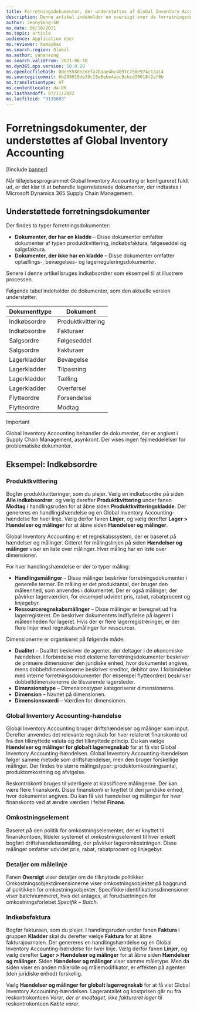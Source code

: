 ```yaml
---
title: Forretningsdokumenter, der understøttes af Global Inventory Accounting
description: Denne artikel indeholder en oversigt over de forretningsdokumenter, der understøttes af Global Inventory Accounting. Det indeholder også et detaljeret eksempel på indkøbsordredokumenter.
author: JennySong-SH
ms.date: 06/18/2021
ms.topic: article
audience: Application User
ms.reviewer: kamaybac
ms.search.region: Global
ms.author: yanansong
ms.search.validFrom: 2021-06-18
ms.dyn365.ops.version: 10.0.20
ms.openlocfilehash: 0dee558de2defa7baae4bc4097c750e974c12a14
ms.sourcegitcommit: 6b209919de39c15e0ebe4abc9cbcd30618f2af0b
ms.translationtype: HT
ms.contentlocale: da-DK
ms.lasthandoff: 07/11/2022
ms.locfileid: "9135683"
---
```

# <a name="business-documents-supported-by-global-inventory-accounting"></a>Forretningsdokumenter, der understøttes af Global Inventory Accounting

[!include [banner](../includes/banner.md)]

Når tilføjelsesprogrammet Global Inventory Accounting er konfigureret fuldt ud, er det klar til at behandle lagerrelaterede dokumenter, der indtastes i Microsoft Dynamics 365 Supply Chain Management.

## <a name="supported-business-documents"></a>Understøttede forretningsdokumenter

Der findes to typer forretningsdokumenter:

- **Dokumenter, der har en kladde** – Disse dokumenter omfatter dokumenter af typen produktkvittering, indkøbsfaktura, følgeseddel og salgsfaktura.
- **Dokumenter, der ikke har en kladde** – Disse dokumenter omfatter optællings-, bevægelses- og lagerreguleringsdokumenter.

Senere i denne artikel bruges indkøbsordrer som eksempel til at illustrere processen.

Følgende tabel indeholder de dokumenter, som den aktuelle version understøtter.

| Dokumenttype      | Dokument        |
|--------------------|-----------------|
| Indkøbsordre     | Produktkvittering |
| Indkøbsordre     | Fakturaer         |
| Salgsordre        | Følgeseddel    |
| Salgsordre        | Fakturaer         |
| Lagerkladder | Bevægelse        |
| Lagerkladder | Tilpasning      |
| Lagerkladder | Tælling        |
| Lagerkladder | Overførsel        |
| Flytteordre     | Forsendelse        |
| Flytteordre     | Modtag         |

> [!IMPORTANT]
> Global Inventory Accounting behandler de dokumenter, der er angivet i Supply Chain Management, asynkront. Der vises ingen fejlmeddelelser for problematiske dokumenter.

## <a name="example-purchase-order"></a>Eksempel: Indkøbsordre

### <a name="product-receipt"></a>Produktkvittering

Bogfør produktkvitteringer, som du plejer. Vælg en indkøbsordre på siden **Alle indkøbsordrer**, og vælg derefter **Produktkvittering** under fanen **Modtag** i handlingsruden for at åbne siden **Produktkvitteringskladde**. Der genereres en handlingshændelse og en Global Inventory Accounting-hændelse for hver linje. Vælg derfor fanen **Linjer**, og vælg derefter **Lager \> Hændelser og målinger** for at åbne siden **Hændelser og målinger**.

Global Inventory Accounting er et regnskabssystem, der er baseret på hændelser og målinger. Gitteret for målingslinjen på siden **Hændelser og målinger** viser en liste over målinger. Hver måling har en liste over dimensioner.

For hver handlingshændelse er der to typer måling:

- **Handlingsmålinger** – Disse målinger beskriver forretningsdokumenter i generelle termer. En måling er det produktantal, der bruger den måleenhed, som anvendes i dokumentet. Der er også målinger, der påvirker lagerværdien, for eksempel udvidet pris, rabat, rabatprocent og linjegebyr.
- **Ressourceregnskabsmålinger** – Disse målinger er beregnet ud fra lagerregisteret. De beskriver dokumentets indflydelse på lageret i måleenheden for lageret. Hvis der er flere lagerregistreringer, er der flere linjer med regnskabsmålinger for ressourcer.

Dimensionerne er organiseret på følgende måde:

- **Dualitet** – Dualitet beskriver de agenter, der deltager i de økonomiske hændelser. I forbindelse med eksterne forretningsdokumenter beskriver de primære dimensioner den juridiske enhed, hvor dokumentet angives, mens dobbeltdimensionerne beskriver kreditor, debitor osv. I forbindelse med interne forretningsdokumenter (for eksempel flytteordrer) beskriver dobbeltdimensionerne de tilsvarende lagersteder.
- **Dimensionstype** – Dimensionstyper kategoriserer dimensionerne.
- **Dimension** – Navnet på dimensionen.
- **Dimensionsværdi** – Værdien for dimensionen.

### <a name="global-inventory-accounting-event"></a>Global Inventory Accounting-hændelse

Global Inventory Accounting bruger driftshændelser og målinger som input. Derefter anvendes det relevante regnskab for hver relateret finanskonto ud fra den tilknyttede valuta og det tilknyttede princip. Du kan vælge **Hændelser og målinger for globalt lagerregnskab** for at få vist Global Inventory Accounting-hændelsen. Global Inventory Accounting-hændelsen følger samme metode som driftshændelser, men den bruger forskellige målinger. Der findes tre større målingstyper: produktomkostningsantal, produktomkostning og afvigelse.

Reskontrokonti bruges til yderligere at klassificere målingerne. Der kan være flere finanskonti. Disse finanskonti er knyttet til den juridiske enhed, hvor dokumentet angives. Du kan få vist hændelser og målinger for hver finanskonto ved at ændre værdien i feltet **Finans**.

### <a name="cost-element"></a>Omkostningselement

Baseret på den politik for omkostningselementer, der er knyttet til finanskontoen, tildeler systemet et omkostningselement til hver enkelt bogført driftshændelsesmåling, der påvirker lageromkostningen. Disse målinger omfatter udvidet pris, rabat, rabatprocent og linjegebyr.

### <a name="measurement-line-details"></a>Detaljer om målelinje

Fanen **Oversigt** viser detaljer om de tilknyttede politikker. Omkostningsobjektdimensionerne viser omkostningsobjektet på baggrund af politikken for omkostningsobjekter. Specifikke identifikationsdimensioner viser batchnummeret, hvis det antages, at forudsætningen for omkostningsforløbet *Specifik – Batch*.

### <a name="purchase-invoice"></a>Indkøbsfaktura

Bogfør fakturaen, som du plejer. I handlingsruden under fanen **Faktura** i gruppen **Kladder** skal du derefter vælge **Faktura** for at åbne fakturajournalen. Der genereres en handlingshændelse og en Global Inventory Accounting-hændelse for hver linje. Vælg derfor fanen **Linjer**, og vælg derefter **Lager \> Hændelser og målinger** for at åbne siden **Hændelser og målinger**. Siden **Hændelser og målinger** viser samme måletype. Men da siden viser en anden målerolle og målemodifikator, er effekten på agenten (den juridiske enhed) forskellig.

Vælg **Hændelser og målinger for globalt lagerregnskab** for at få vist Global Inventory Accounting-hændelsen. Lagerantallet og kostprisen går nu fra reskontrokontoen *Varer, der er modtaget, ikke faktureret lager* til reskontrokontoen *Købte varer*.
